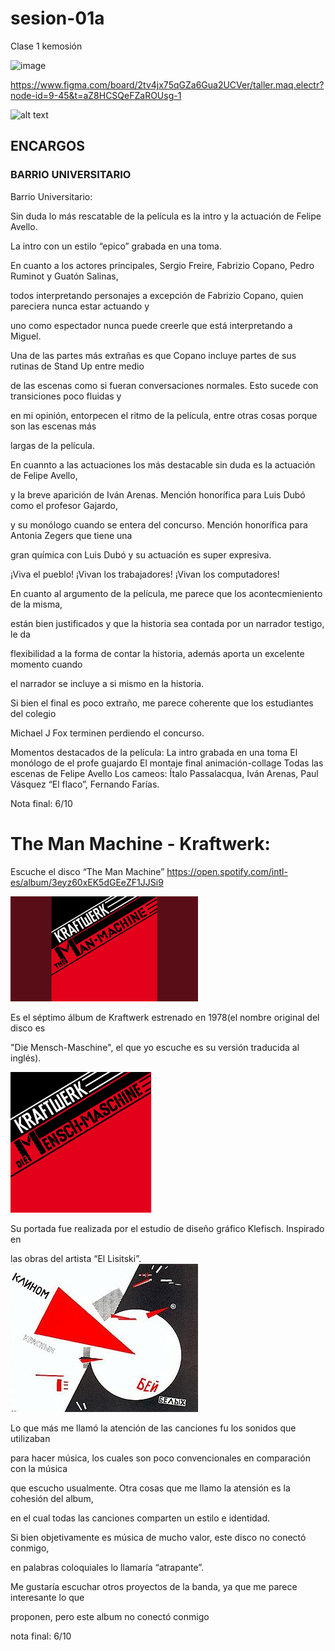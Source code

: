 # sesion-01a

Clase 1 kemosión

![image](https://github.com/user-attachments/assets/60ea94ea-d153-4ae9-a926-19c0af8f4403)

https://www.figma.com/board/2tv4jx75qGZa6Gua2UCVer/taller.maq.electr?node-id=9-45&t=aZ8HCSQeFZaROUsg-1

![alt text](tme-c1-links.png)


## ENCARGOS 

### BARRIO UNIVERSITARIO

Barrio Universitario:
 
Sin duda lo más rescatable de la película es la intro y la actuación de Felipe Avello.

La intro con un estilo “epico” grabada en una toma. 

En cuanto a los actores principales, Sergio Freire, Fabrizio Copano, Pedro Ruminot y Guatón Salinas,

todos interpretando personajes a excepción de Fabrizio Copano, quien pareciera nunca estar actuando y

uno como espectador nunca puede creerle que está interpretando a Miguel.

Una de las partes más extrañas es que Copano incluye partes de sus rutinas de Stand Up entre medio

de las escenas como si fueran conversaciones normales. Esto sucede con transiciones poco fluidas y

en mi opinión, entorpecen el ritmo de la película, entre otras cosas porque son las escenas más

largas de la película.

En cuannto a las actuaciones los más destacable sin duda es la actuación de Felipe Avello,

y la breve aparición de Iván Arenas. Mención honorífica para Luis Dubó como el profesor Gajardo,

y su monólogo cuando se entera del concurso. Mención honorífica para Antonia Zegers que tiene una

gran química con Luis Dubó y su actuación es super expresiva.

¡Viva el pueblo! ¡Vivan los trabajadores! ¡Vivan los computadores!

En cuanto al argumento de la película, me parece que los acontecmieniento de la misma,

están bien justificados y que la historia sea contada por un narrador testigo, le da

flexibilidad a la forma de contar la historia, además aporta un excelente momento cuando

el narrador se incluye a si mismo en la historia. 

Si bien el final es poco extraño, me parece coherente que los estudiantes del colegio

Michael J Fox terminen perdiendo el concurso.


Momentos destacados de la película: 
La intro grabada en una toma
El monólogo de el profe guajardo
El montaje final animación-collage
Todas las escenas de Felipe Avello
Los cameos: Ítalo Passalacqua, Iván Arenas, Paul Vásquez “El flaco”, Fernando Farías.

Nota final: 6/10

# The Man Machine - Kraftwerk:

Escuche el disco “The Man Machine”
https://open.spotify.com/intl-es/album/3eyz60xEK5dGEeZF1JJSi9 

![alt text](TheManMachine.png)

Es el séptimo álbum de Kraftwerk estrenado en 1978(el nombre original del disco es

"Die Mensch-Maschine", el que yo escuche es su versión traducida al inglés).

![alt text](TheManMachine-og.png)

Su portada fue realizada por el estudio de diseño gráfico Klefisch. Inspirado en

las obras del artista “El Lisitski”. ![alt text](lisitski.jpg)

Lo que más me llamó la atención de las canciones fu los sonidos que utilizaban

para hacer música, los cuales son poco convencionales en comparación con la música

que escucho usualmente. Otra cosas que me llamo la atensión es la cohesión del album,

en el cual todas las canciones comparten un estilo e identidad. 

Si bien objetivamente es música de mucho valor, este disco no conectó conmigo,

en palabras coloquiales lo llamaría “atrapante”. 

Me gustaría escuchar otros proyectos de la banda, ya que me parece interesante lo que

proponen, pero este album no conectó conmigo

nota final: 6/10
